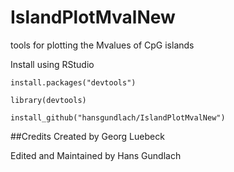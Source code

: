 # IslandPlotMvalNew
tools for plotting the Mvalues of CpG islands

Install using RStudio

`install.packages("devtools")`

`library(devtools)`

`install_github("hansgundlach/IslandPlotMvalNew")`

##Credits
Created by Georg Luebeck 

Edited and Maintained by Hans Gundlach
